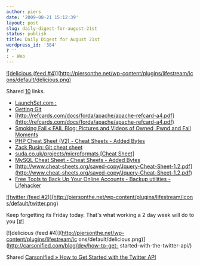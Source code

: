 ```yaml
---
author: piers
date: '2009-08-21 15:12:39'
layout: post
slug: daily-digest-for-august-21st
status: publish
title: Daily Digest for August 21st
wordpress_id: '384'
? ''
: - Web
---
```


[![delicious (feed #4)](http://piersonthe.net/wp-content/plugins/lifestream/ic
ons/default/delicious.png)](http://del.icio.us/piersk)

Shared [10](void(0);) links.

  * [LaunchSet.com :](http://www.launchset.com/)
  * [Getting Git](http://www.slideshare.net/chacon/getting-git?src=embed)
  * [http://refcards.com/docs/forda/apache/apache-refcard-a4.pdf](http://refcards.com/docs/forda/apache/apache-refcard-a4.pdf)
  * [Smoking Fail « FAIL Blog: Pictures and Videos of Owned, Pwnd and Fail Moments](http://failblog.org/2009/08/14/smoking-fail-3/)
  * [PHP Cheat Sheet (V2) - Cheat Sheets - Added Bytes](http://www.addedbytes.com/cheat-sheets/php-cheat-sheet/)
  * [Zack Rusin: Git cheat sheet](http://zrusin.blogspot.com/2007/09/git-cheat-sheet.html)
  * [suda.co.uk/projects/microformats [Cheat Sheet]](http://suda.co.uk/projects/microformats/cheatsheet/)
  * [MySQL Cheat Sheet - Cheat Sheets - Added Bytes](http://www.addedbytes.com/cheat-sheets/mysql-cheat-sheet/)
  * [http://www.cheat-sheets.org/saved-copy/Jquery-Cheat-Sheet-1.2.pdf](http://www.cheat-sheets.org/saved-copy/Jquery-Cheat-Sheet-1.2.pdf)
  * [Free Tools to Back Up Your Online Accounts - Backup utilities - Lifehacker](http://lifehacker.com/5335553/free-tools-to-back-up-your-online-accounts)

[![twitter (feed #2)](http://piersonthe.net/wp-content/plugins/lifestream/icon
s/default/twitter.png)](http://twitter.com/pierskarsenbarg/statuses/3445206217
)

Keep forgetting its Friday today. That's what working a 2 day week will do to
you [[#](http://twitter.com/pierskarsenbarg/statuses/3445206217)]

[![delicious (feed #4)](http://piersonthe.net/wp-content/plugins/lifestream/ic
ons/default/delicious.png)](http://carsonified.com/blog/dev/how-to-get-
started-with-the-twitter-api/)

Shared [Carsonified » How to Get Started with the Twitter
API](http://carsonified.com/blog/dev/how-to-get-started-with-the-twitter-api/)

